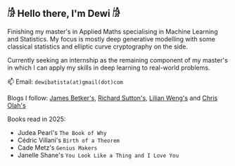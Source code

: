 ## 𓀙 Hello there, I'm Dewi 𓀙

Finishing my master's in Applied Maths specialising in Machine Learning and Statistics. My focus is mostly deep generative modelling with some classical statistics and elliptic curve cryptography on the side.

Currently seeking an internship as the remaining component of my master's in which I can apply my skills in deep learning to real-world problems.

📫 Email: `dewibatista(at)gmail(dot)com`

Blogs I follow: [James Betker's](https://nonint.com/), [Richard Sutton's](http://incompleteideas.net/), [Lilian Weng's](https://lilianweng.github.io/) and [Chris Olah's](https://colah.github.io/)

Books read in 2025:
- Judea Pearl's `The Book of Why`
- Cédric Villani's `Birth of a Theorem`
- Cade Metz's `Genius Makers`
- Janelle Shane's `You Look Like a Thing and I Love You`